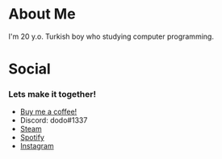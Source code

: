 # About Me
I'm 20 y.o. Turkish boy who studying computer programming.

# Social
### Lets make it together!
- [Buy me a coffee!](https://www.buymeacoffee.com/dodoflix)
- Discord: dodo#1337
- [Steam](https://steamcommunity.com/id/dodoflix/)
- [Spotify](https://open.spotify.com/user/od42ntnd2zl1r7nfj4sk8bemg?si=5e08331767aa4475)
- [Instagram](https://www.instagram.com/dogukan.metan/)

